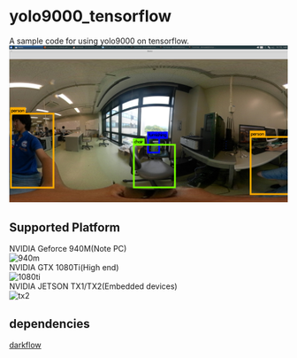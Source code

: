# yolo9000_tensorflow    
A sample code for using yolo9000 on tensorflow.
![yolo9000](yolo9000.png)  


## Supported Platform  
NVIDIA Geforce 940M(Note PC)  
![940m](http://www.nvidia.co.jp/content/product-detail-pages/geforce-900m-series/thumb-geforce-940m.jpg)  
NVIDIA GTX 1080Ti(High end)  
![1080ti](http://images.nvidia.com/graphics-cards/geforce/pascal/jp/images/gallery-gtx-1080-ti-1.jpg)  
NVIDIA JETSON TX1/TX2(Embedded devices)  
![tx2](http://images.nvidia.com/content/tegra/embedded-systems/images/jx10-jetson-tx2-170203.jpg)  

  
## dependencies      
[darkflow](https://github.com/thtrieu/darkflow)  


